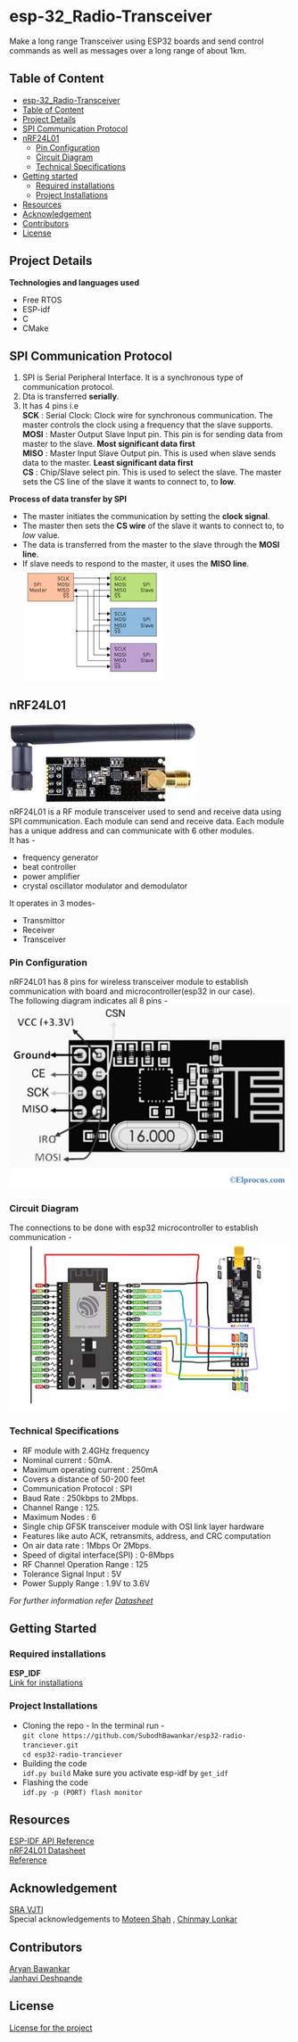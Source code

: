 # esp-32_Radio-Transceiver
Make a long range Transceiver using ESP32 boards and send control commands as well as messages over a long range of about 1km.

## Table of Content
- [esp-32_Radio-Transceiver](https://github.com/SubodhBawankar/esp32-radio-tranciever/blob/Mentee-Janhavi/Notes/Readme.md#esp-32_radio-transceiver)
- [Table of Content](https://github.com/SubodhBawankar/esp32-radio-tranciever/blob/Mentee-Janhavi/Notes/Readme.md#table-of-content)
- [Project Details](https://github.com/SubodhBawankar/esp32-radio-tranciever/blob/Mentee-Janhavi/Notes/Readme.md#project-details)
- [SPI Communication Protocol](https://github.com/SubodhBawankar/esp32-radio-tranciever/blob/Mentee-Janhavi/Notes/Readme.md#spi-communication-protocol)
- [nRF24L01](https://github.com/SubodhBawankar/esp32-radio-tranciever/blob/Mentee-Janhavi/Notes/Readme.md#nrf24l01)
  - [Pin Configuration](https://github.com/SubodhBawankar/esp32-radio-tranciever/blob/Mentee-Janhavi/Notes/Readme.md#pin-configuration)
  - [Circuit Diagram](https://github.com/SubodhBawankar/esp32-radio-tranciever/blob/Mentee-Janhavi/Notes/Readme.md#circuit-diagram)
  - [Technical Specifications](https://github.com/SubodhBawankar/esp32-radio-tranciever/blob/Mentee-Janhavi/Notes/Readme.md#technical-specifications)
- [Getting started](https://github.com/SubodhBawankar/esp32-radio-tranciever/blob/Mentee-Janhavi/Notes/Readme.md#getting-started)
  - [Required installations](https://github.com/SubodhBawankar/esp32-radio-tranciever/blob/Mentee-Janhavi/Notes/Readme.md#required-installations)
  - [Project Installations](https://github.com/SubodhBawankar/esp32-radio-tranciever/blob/Mentee-Janhavi/Notes/Readme.md#project-installations)
- [Resources](https://github.com/SubodhBawankar/esp32-radio-tranciever/blob/Mentee-Janhavi/Notes/Readme.md#resources)
- [Acknowledgement](https://github.com/SubodhBawankar/esp32-radio-tranciever/blob/Mentee-Janhavi/Notes/Readme.md#acknowledgement)
- [Contributors](https://github.com/SubodhBawankar/esp32-radio-tranciever/blob/Mentee-Janhavi/Notes/Readme.md#contributors)
- [License](https://github.com/SubodhBawankar/esp32-radio-tranciever/blob/Mentee-Janhavi/Notes/Readme.md#license)

## Project Details
**Technologies and languages used**
- Free RTOS
- ESP-idf
- C
- CMake

## SPI Communication Protocol
1. SPI is Serial Peripheral Interface. It is a synchronous type of communication protocol.
2. Dta is transferred **serially**.
3. It has 4 pins i.e <br>
**SCK** : Serial Clock: Clock wire for synchronous communication. The master controls the clock using a frequency that the slave supports.<br>
**MOSI** : Master Output Slave Input pin. This pin is for sending data from master to the slave. **Most significant data first** <br>
**MISO** : Master Input Slave Output pin. This is used when slave sends data to the master. **Least significant data first** <br>
**CS** : Chip/Slave select pin. This is used to select the slave. The master sets the CS line of the slave it wants to connect to, to **low**.

**Process of data transfer by SPI**
- The master initiates the communication by setting the **clock signal**.
- The master then sets the **CS wire** of the slave it wants to connect to, to _low_ value.
- The data is transferred from the master to the slave through the **MOSI line**.
- If slave needs to respond to the master, it uses the **MISO line**. <br>
![SPI](Images/SPI.png)<br>

## nRF24L01
![nRF24L01 Sensor Module](Images/NRF24L01.png)<br>
nRF24L01 is a RF module transceiver used to send and receive data using SPI communication. Each module can send and receive data. Each module has a unique address and can communicate with 6 other modules.<br>
It has - 
- frequency generator
- beat controller
- power amplifier
- crystal oscillator modulator and demodulator<br>

It operates in 3 modes-

- Transmittor
- Receiver
- Transceiver

### Pin Configuration
nRF24L01 has 8 pins for wireless transceiver module to establish communication with board and microcontroller(esp32 in our case).<br>
The following diagram indicates all 8 pins - <br>
![Pin Configuration](Images/nrf_pin.png)<br>

### Circuit Diagram
The connections to be done with esp32 microcontroller to establish communication - <br>
![Circuit Diagram](Images/nrf_circuit.png)<br>

### Technical Specifications
- RF module with 2.4GHz frequency
- Nominal current : 50mA.
- Maximum operating current : 250mA
- Covers a distance of 50-200 feet
- Communication Protocol : SPI
- Baud Rate : 250kbps to 2Mbps.
- Channel Range : 125.
- Maximum Nodes : 6
- Single chip GFSK transceiver module with OSI link layer hardware
- Features like auto ACK, retransmits, address, and CRC computation
- On air data rate : 1Mbps Or 2Mbps.
- Speed of digital interface(SPI) : 0-8Mbps
- RF Channel Operation Range : 125
- Tolerance Signal Input : 5V
- Power Supply Range : 1.9V to 3.6V

_For further information refer [Datasheet](https://www.sparkfun.com/datasheets/Components/SMD/nRF24L01Pluss_Preliminary_Product_Specification_v1_0.pdf)_

## Getting Started 
### Required installations 
**ESP_IDF**<br>
[Link for installations](https://github.com/espressif/esp-idf.git)

### Project Installations 
- Cloning the repo - In the terminal run - <br>
  `git clone https://github.com/SubodhBawankar/esp32-radio-tranciever.git ` <br>
  `cd esp32-radio-tranciever`<br>
- Building the code <br>
`idf.py build` Make sure you activate esp-idf by `get_idf`<br>
- Flashing the code <br>
`idf.py -p (PORT) flash monitor`<br>

## Resources
[ESP-IDF API Reference](https://docs.espressif.com/projects/esp-idf/en/v4.2.4/esp32/api-reference/index.html)<br>
[nRF24L01 Datasheet](https://www.sparkfun.com/datasheets/Components/SMD/nRF24L01Pluss_Preliminary_Product_Specification_v1_0.pdf)<br>
[Reference](https://github.com/nopnop2002/esp-idf-mirf.git)

## Acknowledgement
[SRA VJTI](https://github.com/SRA-VJTI)<br>
Special acknowledgements to [Moteen Shah](https://github.com/Jamm02) , [Chinmay Lonkar](https://github.com/ChinmayLonkar)<br>

## Contributors
[Aryan Bawankar](https://github.com/SubodhBawankar)<br>
[Janhavi Deshpande](https://github.com/janhavi1803)

## License
[License for the project](https://github.com/SubodhBawankar/esp32-radio-tranciever/blob/main/LICENSE)

